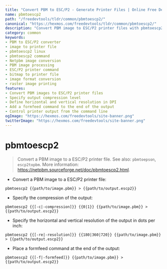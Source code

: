 ```yaml
---
title: "Convert PBM to ESC/P2 - Generate Printer Files | Online Free DevTools by Hexmos"
name: pbmtoescp2
path: "/freedevtools/tldr/common/pbmtoescp2/"
canonical: "https://hexmos.com/freedevtools/tldr/common/pbmtoescp2/"
description: "Convert PBM image to ESC/P2 printer files with pbmtoescp2. Control output compression and resolution for optimal printing. Free online tool, no registration required."
category: common
keywords:
- PBM to ESC/P2 converter
- image to printer file
- pbmtoescp2 linux
- pbmtoescp2 command
- Netpbm image conversion
- PBM image processing
- ESC/P2 printer command
- bitmap to printer file
- image format conversion
- raster image printing
features:
- Convert PBM images to ESC/P2 printer files
- Specify output compression level
- Define horizontal and vertical resolution in DPI
- Add a formfeed command to the end of the output
- Control printer output from the command line
ogImage: "https://hexmos.com/freedevtools/site-banner.png"
twitterImage: "https://hexmos.com/freedevtools/site-banner.png"
---
```


# pbmtoescp2

> Convert a PBM image to a ESC/P2 printer file.
> See also: `pbmtoepson`, `escp2topbm`.
> More information: <https://netpbm.sourceforge.net/doc/pbmtoescp2.html>.

- Convert a PBM image to a ESC/P2 printer file:

`pbmtoescp2 {{path/to/image.pbm}} > {{path/to/output.escp2}}`

- Specify the compression of the output:

`pbmtoescp2 {{[-c|-compression]}} {{0|1}} {{path/to/image.pbm}} > {{path/to/output.escp2}}`

- Specify the horizontal and vertical resolution of the output in dots per inch:

`pbmtoescp2 {{[-re|-resolution]}} {{180|360|720}} {{path/to/image.pbm}} > {{path/to/output.escp2}}`

- Place a formfeed command at the end of the output:

`pbmtoescp2 {{[-f|-formfeed]}} {{path/to/image.pbm}} > {{path/to/output.escp2}}`
